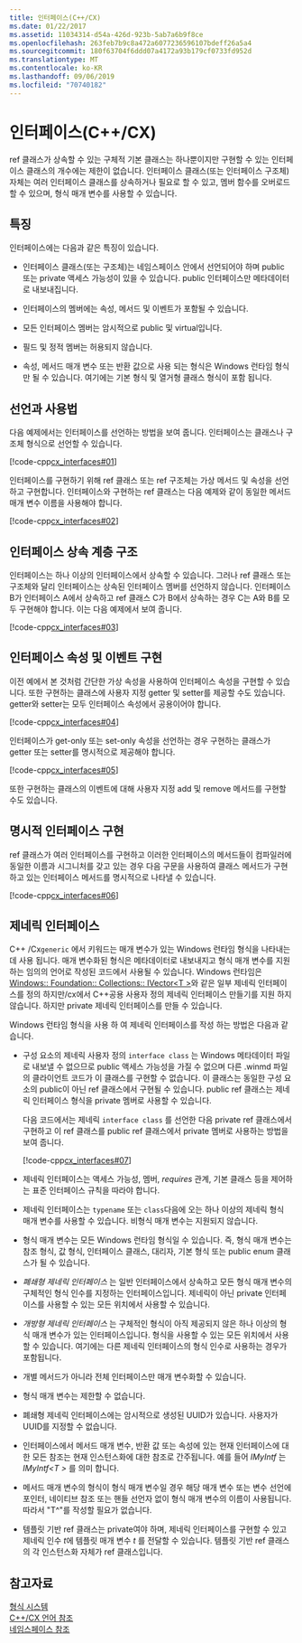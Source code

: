 ```yaml
---
title: 인터페이스(C++/CX)
ms.date: 01/22/2017
ms.assetid: 11034314-d54a-426d-923b-5ab7a6b9f8ce
ms.openlocfilehash: 263feb7b9c8a472a6077236596107bdeff26a5a4
ms.sourcegitcommit: 180f63704f6ddd07a4172a93b179cf0733fd952d
ms.translationtype: MT
ms.contentlocale: ko-KR
ms.lasthandoff: 09/06/2019
ms.locfileid: "70740182"
---
```

# <a name="interfaces-ccx"></a>인터페이스(C++/CX)

ref 클래스가 상속할 수 있는 구체적 기본 클래스는 하나뿐이지만 구현할 수 있는 인터페이스 클래스의 개수에는 제한이 없습니다. 인터페이스 클래스(또는 인터페이스 구조체) 자체는 여러 인터페이스 클래스를 상속하거나 필요로 할 수 있고, 멤버 함수를 오버로드할 수 있으며, 형식 매개 변수를 사용할 수 있습니다.

## <a name="characteristics"></a>특징

인터페이스에는 다음과 같은 특징이 있습니다.

- 인터페이스 클래스(또는 구조체)는 네임스페이스 안에서 선언되어야 하며 public 또는 private 액세스 가능성이 있을 수 있습니다. public 인터페이스만 메타데이터로 내보내집니다.

- 인터페이스의 멤버에는 속성, 메서드 및 이벤트가 포함될 수 있습니다.

- 모든 인터페이스 멤버는 암시적으로 public 및 virtual입니다.

- 필드 및 정적 멤버는 허용되지 않습니다.

- 속성, 메서드 매개 변수 또는 반환 값으로 사용 되는 형식은 Windows 런타임 형식만 될 수 있습니다. 여기에는 기본 형식 및 열거형 클래스 형식이 포함 됩니다.

## <a name="declaration-and-usage"></a>선언과 사용법

다음 예제에서는 인터페이스를 선언하는 방법을 보여 줍니다. 인터페이스는 클래스나 구조체 형식으로 선언할 수 있습니다.

[!code-cpp[cx_interfaces#01](../cppcx/codesnippet/CPP/interfacestest/class1.h#01)]

인터페이스를 구현하기 위해 ref 클래스 또는 ref 구조체는 가상 메서드 및 속성을 선언하고 구현합니다. 인터페이스와 구현하는 ref 클래스는 다음 예제와 같이 동일한 메서드 매개 변수 이름을 사용해야 합니다.

[!code-cpp[cx_interfaces#02](../cppcx/codesnippet/CPP/interfacestest/class1.h#02)]

## <a name="interface-inheritance-hierarchies"></a>인터페이스 상속 계층 구조

인터페이스는 하나 이상의 인터페이스에서 상속할 수 있습니다. 그러나 ref 클래스 또는 구조체와 달리 인터페이스는 상속된 인터페이스 멤버를 선언하지 않습니다. 인터페이스 B가 인터페이스 A에서 상속하고 ref 클래스 C가 B에서 상속하는 경우 C는 A와 B를 모두 구현해야 합니다. 이는 다음 예제에서 보여 줍니다.

[!code-cpp[cx_interfaces#03](../cppcx/codesnippet/CPP/interfacestest/class1.h#03)]

## <a name="implementing-interface-properties-and-events"></a>인터페이스 속성 및 이벤트 구현

이전 예에서 본 것처럼 간단한 가상 속성을 사용하여 인터페이스 속성을 구현할 수 있습니다. 또한 구현하는 클래스에 사용자 지정 getter 및 setter를 제공할 수도 있습니다.  getter와 setter는 모두 인터페이스 속성에서 공용이어야 합니다.

[!code-cpp[cx_interfaces#04](../cppcx/codesnippet/CPP/interfacestest/class1.h#04)]

인터페이스가 get-only 또는 set-only 속성을 선언하는 경우 구현하는 클래스가 getter 또는 setter를 명시적으로 제공해야 합니다.

[!code-cpp[cx_interfaces#05](../cppcx/codesnippet/CPP/interfacestest/class1.h#05)]

또한 구현하는 클래스의 이벤트에 대해 사용자 지정 add 및 remove 메서드를 구현할 수도 있습니다.

## <a name="explicit-interface-implementation"></a>명시적 인터페이스 구현

ref 클래스가 여러 인터페이스를 구현하고 이러한 인터페이스의 메서드들이 컴파일러에 동일한 이름과 시그니처를 갖고 있는 경우 다음 구문을 사용하여 클래스 메서드가 구현하고 있는 인터페이스 메서드를 명시적으로 나타낼 수 있습니다.

[!code-cpp[cx_interfaces#06](../cppcx/codesnippet/CPP/interfacestest/class1.h#06)]

## <a name="generic-interfaces"></a>제네릭 인터페이스

C++ /Cx`generic` 에서 키워드는 매개 변수가 있는 Windows 런타임 형식을 나타내는 데 사용 됩니다. 매개 변수화된 형식은 메타데이터로 내보내지고 형식 매개 변수를 지원하는 임의의 언어로 작성된 코드에서 사용될 수 있습니다. Windows 런타임은 [Windows:: Foundation:: Collections:: IVector\<T >](Windows::Foundation::Collections::IVector)와 같은 일부 제네릭 인터페이스를 정의 하지만/cx에서 C++공용 사용자 정의 제네릭 인터페이스 만들기를 지원 하지 않습니다. 하지만 private 제네릭 인터페이스를 만들 수 있습니다.

Windows 런타임 형식을 사용 하 여 제네릭 인터페이스를 작성 하는 방법은 다음과 같습니다.

- 구성 요소의 제네릭 사용자 정의 `interface class` 는 Windows 메타데이터 파일로 내보낼 수 없으므로 public 액세스 가능성을 가질 수 없으며 다른 .winmd 파일의 클라이언트 코드가 이 클래스를 구현할 수 없습니다. 이 클래스는 동일한 구성 요소의 public이 아닌 ref 클래스에서 구현될 수 있습니다. public ref 클래스는 제네릭 인터페이스 형식을 private 멤버로 사용할 수 있습니다.

   다음 코드에서는 제네릭 `interface class` 를 선언한 다음 private ref 클래스에서 구현하고 이 ref 클래스를 public ref 클래스에서 private 멤버로 사용하는 방법을 보여 줍니다.

   [!code-cpp[cx_interfaces#07](../cppcx/codesnippet/CPP/interfacestest/class1.h#07)]

- 제네릭 인터페이스는 액세스 가능성, 멤버, *requires* 관계, 기본 클래스 등을 제어하는 표준 인터페이스 규칙을 따라야 합니다.

- 제네릭 인터페이스는 `typename` 또는 `class`다음에 오는 하나 이상의 제네릭 형식 매개 변수를 사용할 수 있습니다. 비형식 매개 변수는 지원되지 않습니다.

- 형식 매개 변수는 모든 Windows 런타임 형식일 수 있습니다. 즉, 형식 매개 변수는 참조 형식, 값 형식, 인터페이스 클래스, 대리자, 기본 형식 또는 public enum 클래스가 될 수 있습니다.

- *폐쇄형 제네릭 인터페이스* 는 일반 인터페이스에서 상속하고 모든 형식 매개 변수의 구체적인 형식 인수를 지정하는 인터페이스입니다. 제네릭이 아닌 private 인터페이스를 사용할 수 있는 모든 위치에서 사용할 수 있습니다.

- *개방형 제네릭 인터페이스* 는 구체적인 형식이 아직 제공되지 않은 하나 이상의 형식 매개 변수가 있는 인터페이스입니다. 형식을 사용할 수 있는 모든 위치에서 사용할 수 있습니다. 여기에는 다른 제네릭 인터페이스의 형식 인수로 사용하는 경우가 포함됩니다.

- 개별 메서드가 아니라 전체 인터페이스만 매개 변수화할 수 있습니다.

- 형식 매개 변수는 제한할 수 없습니다.

- 폐쇄형 제네릭 인터페이스에는 암시적으로 생성된 UUID가 있습니다. 사용자가 UUID를 지정할 수 없습니다.

- 인터페이스에서 메서드 매개 변수, 반환 값 또는 속성에 있는 현재 인터페이스에 대한 모든 참조는 현재 인스턴스화에 대한 참조로 간주됩니다. 예를 들어 *IMyIntf* 는 *IMyIntf\<T >* 를 의미 합니다.

- 메서드 매개 변수의 형식이 형식 매개 변수일 경우 해당 매개 변수 또는 변수 선언에 포인터, 네이티브 참조 또는 핸들 선언자 없이 형식 매개 변수의 이름이 사용됩니다. 따라서 "T^"를 작성할 필요가 없습니다.

- 템플릿 기반 ref 클래스는 private여야 하며, 제네릭 인터페이스를 구현할 수 있고 제네릭 인수 *t*에 템플릿 매개 변수 *t* 를 전달할 수 있습니다. 템플릿 기반 ref 클래스의 각 인스턴스화 자체가 ref 클래스입니다.

## <a name="see-also"></a>참고자료

[형식 시스템](../cppcx/type-system-c-cx.md)<br/>
[C++/CX 언어 참조](../cppcx/visual-c-language-reference-c-cx.md)<br/>
[네임스페이스 참조](../cppcx/namespaces-reference-c-cx.md)
